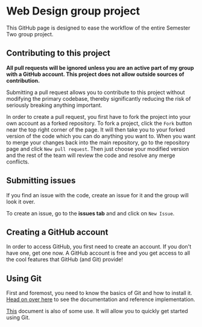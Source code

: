 # Web Design group project

This GitHub page is designed to ease the workflow of the entire Semester Two group project.

## Contributing to this project

**All pull requests will be ignored unless you are an active part of my group with a GitHub account. This project does not allow outside sources of contribution.**

Submitting a pull request allows you to contribute to this project without modifying the primary codebase, thereby significantly reducing the risk of seriously breaking anything important.

In order to create a pull request, you first have to fork the project into your own account as a forked repository. To fork a project, click the `Fork` button near the top right corner of the page. It will then take you to your forked version of the code which you can do anything you want to. When you want to merge your changes back into the main repository, go to the repository page and click `New pull request`. Then just choose your modified version and the rest of the team will review the code and resolve any merge conflicts.

## Submitting issues

If you find an issue with the code, create an issue for it and the group will look it over.

To create an issue, go to the **issues tab** and and click on `New Issue`.

## Creating a GitHub account

In order to access GitHub, you first need to create an account. If you don't have one, get one now. A GitHub account is free and you get access to all the cool features that GitHub (and Git) provide!

## Using Git

First and foremost, you need to know the basics of Git and how to install it. [Head on over here](https://git-scm.com/doc) to see the documentation and reference implementation.

[This](https://training.github.com/kit/downloads/github-git-cheat-sheet.pdf) document is also of some use. It will allow you to quickly get started using Git.
